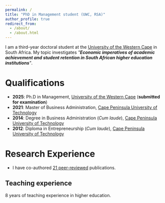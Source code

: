 ```yaml
---
permalink: /
title: "PhD in Management student (UWC, RSA)"
author_profile: true
redirect_from: 
  - /about/
  - /about.html
---
```


I am a third-year doctoral student at the [University of the Western Cape](https://www.uwc.ac.za/) in South Africa. My topic investigates _"**Economic imperatives of academic achievement and student retention in South African higher education institutions**"_. 

Qualifications
======
* **2025**: Ph.D in Management, [University of the Western Cape](https://www.uwc.ac.za/) (**submitted for examination**)
* **2021**: Master of Business Administration, [Cape Peninsula University of Technology](https://www.cput.ac.za/)
* **2014**: Degree in Business Administration (_Cum laude_), [Cape Peninsula University of Technology](https://www.cput.ac.za/)
* **2012**: Diploma in Entrepreneurship (_Cum laude_), [Cape Peninsula University of Technology](https://www.cput.ac.za/)

Research Experience
======
* I have co-authored [21 peer-reviewed](https://drluckysibanda.github.io/publications/) publications.

Teaching experience
------
8 years of teaching experience in higher education.
